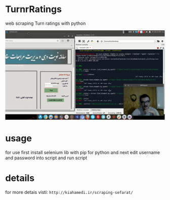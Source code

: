 # TurnrRatings
web scraping Turn ratings with python

![Alt text](https://raw.githubusercontent.com/kiahamedi/TurnrRatings/master/Screenshot_2019-03-13_23-19-08.png "Optional title")


# usage
for use first install selenium lib with pip for python and next edit username and password into script and run script


# details
for more detais visti: `http://kiahamedi.ir/scraping-sefarat/`
